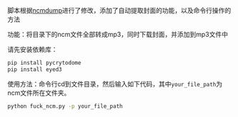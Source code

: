 脚本根据[ncmdump](!https://github.com/QCloudHao/ncmdump)进行了修改，添加了自动提取封面的功能，以及命令行操作的方法

功能：将目录下的ncm文件全部转成mp3，同时下载封面，并添加到mp3文件中

请先安装依赖库：

```cmd
pip install pycrytodome
pip install eyed3
```

使用方法：命令行cd到文件目录，然后输入如下代码，其中`your_file_path`为ncm文件所在文件夹。

```cmd
python fuck_ncm.py -p your_file_path
```
